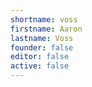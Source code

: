 ```yaml
---
shortname: voss
firstname: Aaron
lastname: Voss
founder: false
editor: false
active: false
---
```


